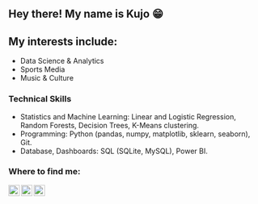 ## Hey there! My name is Kujo 😁

## My interests include:
- Data Science & Analytics
- Sports Media
- Music & Culture 

### Technical Skills
- Statistics and Machine Learning: Linear and Logistic Regression, Random Forests, Decision Trees, K-Means clustering.
- Programming: Python (pandas, numpy, matplotlib, sklearn, seaborn), Git.
- Database, Dashboards: SQL (SQLite, MySQL), Power BI.

### Where to find me:
[<img align="left" alt="codeSTACKr | LinkedIn" width="22px" src="https://cdn.jsdelivr.net/npm/simple-icons@v3/icons/linkedin.svg" />][linkedin]
[<img align="left" alt="codeSTACKr | Twitter" width="22px" src="https://cdn.jsdelivr.net/npm/simple-icons@v3/icons/twitter.svg" />][twitter]
[<img align="left" alt="codeSTACKr | Instagram" width="22px" src="https://cdn.jsdelivr.net/npm/simple-icons@v3/icons/instagram.svg" />][instagram]

<br />


</details>

[twitter]: https://twitter.com/kujo_adu
[instagram]: https://instagram.com/kujo_adu
[linkedin]: https://linkedin.com/in/kujo-adu

